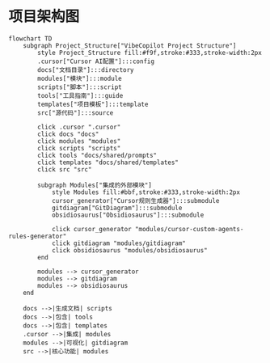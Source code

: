# 项目架构图

```mermaid
flowchart TD
    subgraph Project_Structure["VibeCopilot Project Structure"]
        style Project_Structure fill:#f9f,stroke:#333,stroke-width:2px
        .cursor["Cursor AI配置"]:::config
        docs["文档目录"]:::directory
        modules["模块"]:::module
        scripts["脚本"]:::script
        tools["工具指南"]:::guide
        templates["项目模板"]:::template
        src["源代码"]:::source

        click .cursor ".cursor"
        click docs "docs"
        click modules "modules"
        click scripts "scripts"
        click tools "docs/shared/prompts"
        click templates "docs/shared/templates"
        click src "src"

        subgraph Modules["集成的外部模块"]
            style Modules fill:#bbf,stroke:#333,stroke-width:2px
            cursor_generator["Cursor规则生成器"]:::submodule
            gitdiagram["GitDiagram"]:::submodule
            obsidiosaurus["Obsidiosaurus"]:::submodule

            click cursor_generator "modules/cursor-custom-agents-rules-generator"
            click gitdiagram "modules/gitdiagram"
            click obsidiosaurus "modules/obsidiosaurus"
        end

        modules --> cursor_generator
        modules --> gitdiagram
        modules --> obsidiosaurus
    end

    docs -->|生成文档| scripts
    docs -->|包含| tools
    docs -->|包含| templates
    .cursor -->|集成| modules
    modules -->|可视化| gitdiagram
    src -->|核心功能| modules
```

<style>
    .config { fill: #ffcc00; }
    .directory { fill: #66ccff; }
    .module { fill: #99ff99; }
    .script { fill: #ff9999; }
    .guide { fill: #ffccff; }
    .template { fill: #ffff99; }
    .source { fill: #ffccff; }
    .submodule { fill: #ccffcc; }
</style>
```
